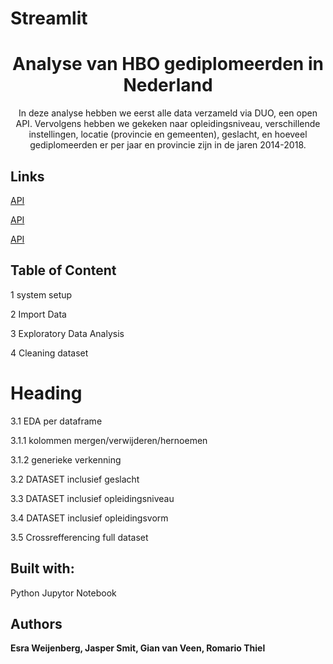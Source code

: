 # Streamlit
<h1 align="center">Analyse van HBO gediplomeerden in Nederland</h1>

<p align="center">In deze analyse hebben we eerst alle data verzameld via DUO, een open API. Vervolgens hebben we gekeken naar opleidingsniveau, verschillende instellingen, locatie (provincie en gemeenten), geslacht, en hoeveel gediplomeerden er per jaar en provincie zijn in de jaren 2014-2018.</p>


## Links

[API](<https://onderwijsdata.duo.nl/datastore/dump/dc9a7f70-2950-4c46-926f-4d21c1a6e00e?format=json> "API")

[API](< https://onderwijsdata.duo.nl/datastore/dump/6c648c28-28da-486e-86af-a7be10a37d69?format=json> "API")

[API](< https://onderwijsdata.duo.nl/datastore/dump/e0a02a03-948a-4e45-a6cb-6ef5a18b1b5b?format=json> "API")


## Table of Content

1 system setup

2 Import Data

3 Exploratory Data Analysis

4 Cleaning dataset

# Heading

3.1 EDA per dataframe

3.1.1 kolommen mergen/verwijderen/hernoemen

3.1.2 generieke verkenning

3.2 DATASET inclusief geslacht

3.3 DATASET inclusief opleidingsniveau

3.4 DATASET inclusief opleidingsvorm

3.5 Crossrefferencing full dataset

## Built with:

Python Jupytor Notebook

## Authors

**Esra Weijenberg, Jasper Smit, Gian van Veen, Romario Thiel**
